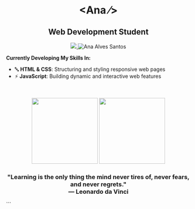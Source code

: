 <h1 align="center"><span color="blue">&lt;</span>Ana <span>&frasl;&gt;</span></h1>
<h2 align="center">Web Development Student</h2>
<p align="center">
  <a href="https://www.linkedin.com/in/ana-alves-santos/">
    <img src="https://img.shields.io/badge/-LinkedIn-blue?style=flat-square&logo=Linkedin&logoColor=white" />
  </a>
  </a>
  <img src="https://komarev.com/ghpvc/?username=ana-alves-santos" alt="Ana Alves Santos" />
</p>

**Currently Developing My Skills In:**
 - 🔤 **HTML & CSS**: Structuring and styling responsive web pages
 - ⚡ **JavaScript**: Building dynamic and interactive web features 

<br /> <p align="center"> <img height="180em" src="https://github-readme-stats.vercel.app/api?username=ana-alves-santos&show_icons=true&theme=radical" /> <img height="180em" src="https://github-readme-stats.vercel.app/api/top-langs/?username=ana-alves-santos&layout=compact&langs_count=5&theme=radical" /> </p> <h3 align="center"> "Learning is the only thing the mind never tires of, never fears, and never regrets." <br />— Leonardo da Vinci </h3> ```
